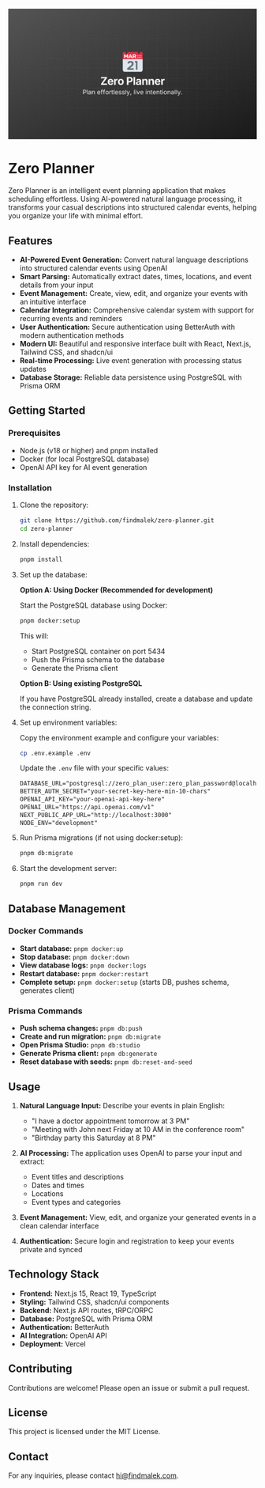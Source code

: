 ![hero](github.png)

# Zero Planner

Zero Planner is an intelligent event planning application that makes scheduling effortless. Using AI-powered natural language processing, it transforms your casual descriptions into structured calendar events, helping you organize your life with minimal effort.

## Features

- **AI-Powered Event Generation:** Convert natural language descriptions into structured calendar events using OpenAI
- **Smart Parsing:** Automatically extract dates, times, locations, and event details from your input
- **Event Management:** Create, view, edit, and organize your events with an intuitive interface
- **Calendar Integration:** Comprehensive calendar system with support for recurring events and reminders
- **User Authentication:** Secure authentication using BetterAuth with modern authentication methods
- **Modern UI:** Beautiful and responsive interface built with React, Next.js, Tailwind CSS, and shadcn/ui
- **Real-time Processing:** Live event generation with processing status updates
- **Database Storage:** Reliable data persistence using PostgreSQL with Prisma ORM

## Getting Started

### Prerequisites

- Node.js (v18 or higher) and pnpm installed
- Docker (for local PostgreSQL database)
- OpenAI API key for AI event generation

### Installation

1. Clone the repository:

   ```bash
   git clone https://github.com/findmalek/zero-planner.git
   cd zero-planner
   ```

2. Install dependencies:

   ```bash
   pnpm install
   ```

3. Set up the database:

   **Option A: Using Docker (Recommended for development)**

   Start the PostgreSQL database using Docker:

   ```bash
   pnpm docker:setup
   ```

   This will:

   - Start PostgreSQL container on port 5434
   - Push the Prisma schema to the database
   - Generate the Prisma client

   **Option B: Using existing PostgreSQL**

   If you have PostgreSQL already installed, create a database and update the connection string.

4. Set up environment variables:

   Copy the environment example and configure your variables:

   ```bash
   cp .env.example .env
   ```

   Update the `.env` file with your specific values:

   ```
   DATABASE_URL="postgresql://zero_plan_user:zero_plan_password@localhost:5434/zero_plan"
   BETTER_AUTH_SECRET="your-secret-key-here-min-10-chars"
   OPENAI_API_KEY="your-openai-api-key-here"
   OPENAI_URL="https://api.openai.com/v1"
   NEXT_PUBLIC_APP_URL="http://localhost:3000"
   NODE_ENV="development"
   ```

5. Run Prisma migrations (if not using docker:setup):

   ```bash
   pnpm db:migrate
   ```

6. Start the development server:
   ```bash
   pnpm run dev
   ```

## Database Management

### Docker Commands

- **Start database:** `pnpm docker:up`
- **Stop database:** `pnpm docker:down`
- **View database logs:** `pnpm docker:logs`
- **Restart database:** `pnpm docker:restart`
- **Complete setup:** `pnpm docker:setup` (starts DB, pushes schema, generates client)

### Prisma Commands

- **Push schema changes:** `pnpm db:push`
- **Create and run migration:** `pnpm db:migrate`
- **Open Prisma Studio:** `pnpm db:studio`
- **Generate Prisma client:** `pnpm db:generate`
- **Reset database with seeds:** `pnpm db:reset-and-seed`

## Usage

1. **Natural Language Input:** Describe your events in plain English:

   - "I have a doctor appointment tomorrow at 3 PM"
   - "Meeting with John next Friday at 10 AM in the conference room"
   - "Birthday party this Saturday at 8 PM"

2. **AI Processing:** The application uses OpenAI to parse your input and extract:

   - Event titles and descriptions
   - Dates and times
   - Locations
   - Event types and categories

3. **Event Management:** View, edit, and organize your generated events in a clean calendar interface

4. **Authentication:** Secure login and registration to keep your events private and synced

## Technology Stack

- **Frontend:** Next.js 15, React 19, TypeScript
- **Styling:** Tailwind CSS, shadcn/ui components
- **Backend:** Next.js API routes, tRPC/ORPC
- **Database:** PostgreSQL with Prisma ORM
- **Authentication:** BetterAuth
- **AI Integration:** OpenAI API
- **Deployment:** Vercel

## Contributing

Contributions are welcome! Please open an issue or submit a pull request.

## License

This project is licensed under the MIT License.

## Contact

For any inquiries, please contact [hi@findmalek.com](mailto:hi@findmalek.com).
